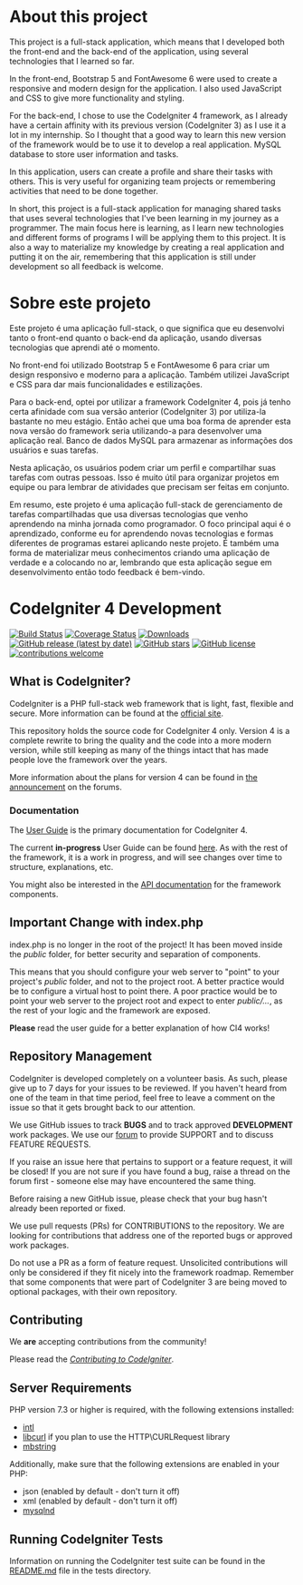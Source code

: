# About this project
This project is a full-stack application, which means that I developed both the front-end and the back-end of the application, using several technologies that I learned so far.

In the front-end, Bootstrap 5 and FontAwesome 6 were used to create a responsive and modern design for the application. I also used JavaScript and CSS to give more functionality and styling.

For the back-end, I chose to use the CodeIgniter 4 framework, as I already have a certain affinity with its previous version (CodeIgniter 3) as I use it a lot in my internship. So I thought that a good way to learn this new version of the framework would be to use it to develop a real application. MySQL database to store user information and tasks.

In this application, users can create a profile and share their tasks with others. This is very useful for organizing team projects or remembering activities that need to be done together.

In short, this project is a full-stack application for managing shared tasks that uses several technologies that I've been learning in my journey as a programmer. The main focus here is learning, as I learn new technologies and different forms of programs I will be applying them to this project. It is also a way to materialize my knowledge by creating a real application and putting it on the air, remembering that this application is still under development so all feedback is welcome.

# Sobre este projeto
Este projeto é uma aplicação full-stack, o que significa que eu desenvolvi tanto o front-end quanto o back-end da aplicação, usando diversas tecnologias que aprendi até o momento.

No front-end foi utilizado Bootstrap 5 e FontAwesome 6 para criar um design responsivo e moderno para a aplicação. Também utilizei JavaScript e CSS para dar mais funcionalidades e estilizações.

Para o back-end, optei por utilizar a framework CodeIgniter 4, pois já tenho certa afinidade com sua versão anterior (CodeIgniter 3) por utiliza-la bastante no meu estágio. Então achei que uma boa forma de aprender esta nova versão do framework seria utilizando-a para desenvolver uma aplicação real. Banco de dados MySQL para armazenar as informações dos usuários e suas tarefas.

Nesta aplicação, os usuários podem criar um perfil e compartilhar suas tarefas com outras pessoas. Isso é muito útil para organizar projetos em equipe ou para lembrar de atividades que precisam ser feitas em conjunto.

Em resumo, este projeto é uma aplicação full-stack de gerenciamento de tarefas compartilhadas que usa diversas tecnologias que venho aprendendo na minha jornada como programador. O foco principal aqui é o aprendizado, conforme eu for aprendendo novas tecnologias e formas diferentes de programas estarei aplicando neste projeto. É também uma forma de materializar meus conhecimentos criando uma aplicação de verdade e a colocando no ar, lembrando que esta aplicação segue em desenvolvimento então todo feedback é bem-vindo.

# CodeIgniter 4 Development

[![Build Status](https://github.com/codeigniter4/CodeIgniter4/workflows/PHPUnit/badge.svg)](https://github.com/codeigniter4/CodeIgniter4/actions?query=workflow%3A%22PHPUnit%22)
[![Coverage Status](https://coveralls.io/repos/github/codeigniter4/CodeIgniter4/badge.svg?branch=develop)](https://coveralls.io/github/codeigniter4/CodeIgniter4?branch=develop)
[![Downloads](https://poser.pugx.org/codeigniter4/framework/downloads)](https://packagist.org/packages/codeigniter4/framework)
[![GitHub release (latest by date)](https://img.shields.io/github/v/release/codeigniter4/CodeIgniter4)](https://packagist.org/packages/codeigniter4/framework)
[![GitHub stars](https://img.shields.io/github/stars/codeigniter4/CodeIgniter4)](https://packagist.org/packages/codeigniter4/framework)
[![GitHub license](https://img.shields.io/github/license/codeigniter4/CodeIgniter4)](https://github.com/codeigniter4/CodeIgniter4/blob/develop/LICENSE)
[![contributions welcome](https://img.shields.io/badge/contributions-welcome-brightgreen.svg?style=flat)](https://github.com/codeigniter4/CodeIgniter4/pulls)
<br>

## What is CodeIgniter?

CodeIgniter is a PHP full-stack web framework that is light, fast, flexible and secure.
More information can be found at the [official site](http://codeigniter.com).

This repository holds the source code for CodeIgniter 4 only.
Version 4 is a complete rewrite to bring the quality and the code into a more modern version,
while still keeping as many of the things intact that has made people love the framework over the years.

More information about the plans for version 4 can be found in [the announcement](http://forum.codeigniter.com/thread-62615.html) on the forums.

### Documentation

The [User Guide](https://codeigniter4.github.io/userguide/) is the primary documentation for CodeIgniter 4.

The current **in-progress** User Guide can be found [here](https://codeigniter4.github.io/CodeIgniter4/).
As with the rest of the framework, it is a work in progress, and will see changes over time to structure, explanations, etc.

You might also be interested in the [API documentation](https://codeigniter4.github.io/api/) for the framework components.

## Important Change with index.php

index.php is no longer in the root of the project! It has been moved inside the *public* folder,
for better security and separation of components.

This means that you should configure your web server to "point" to your project's *public* folder, and
not to the project root. A better practice would be to configure a virtual host to point there. A poor practice would be to point your web server to the project root and expect to enter *public/...*, as the rest of your logic and the
framework are exposed.

**Please** read the user guide for a better explanation of how CI4 works!

## Repository Management

CodeIgniter is developed completely on a volunteer basis. As such, please give up to 7 days
for your issues to be reviewed. If you haven't heard from one of the team in that time period,
feel free to leave a comment on the issue so that it gets brought back to our attention.

We use GitHub issues to track **BUGS** and to track approved **DEVELOPMENT** work packages.
We use our [forum](http://forum.codeigniter.com) to provide SUPPORT and to discuss
FEATURE REQUESTS.

If you raise an issue here that pertains to support or a feature request, it will
be closed! If you are not sure if you have found a bug, raise a thread on the forum first -
someone else may have encountered the same thing.

Before raising a new GitHub issue, please check that your bug hasn't already
been reported or fixed.

We use pull requests (PRs) for CONTRIBUTIONS to the repository.
We are looking for contributions that address one of the reported bugs or
approved work packages.

Do not use a PR as a form of feature request.
Unsolicited contributions will only be considered if they fit nicely
into the framework roadmap.
Remember that some components that were part of CodeIgniter 3 are being moved
to optional packages, with their own repository.

## Contributing

We **are** accepting contributions from the community!

Please read the [*Contributing to CodeIgniter*](https://github.com/codeigniter4/CodeIgniter4/blob/develop/contributing/README.md).

## Server Requirements

PHP version 7.3 or higher is required, with the following extensions installed:


- [intl](http://php.net/manual/en/intl.requirements.php)
- [libcurl](http://php.net/manual/en/curl.requirements.php) if you plan to use the HTTP\CURLRequest library
- [mbstring](http://php.net/manual/en/mbstring.installation.php)

Additionally, make sure that the following extensions are enabled in your PHP:

- json (enabled by default - don't turn it off)
- xml (enabled by default - don't turn it off)
- [mysqlnd](http://php.net/manual/en/mysqlnd.install.php)

## Running CodeIgniter Tests

Information on running the CodeIgniter test suite can be found in the [README.md](tests/README.md) file in the tests directory.
